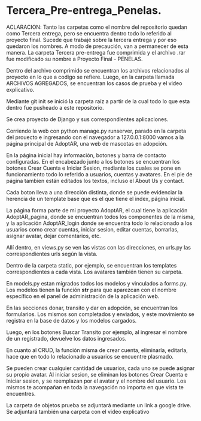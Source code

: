 # Tercera_Pre-entrega_Penelas.
ACLARACION: Tanto las carpetas como el nombre del repositorio quedan como Tercera entrega, pero se encuentra dentro todo lo referido al proyecto final. Sucede que trabajé sobre la tercera entrega y por eso quedaron los nombres. A modo de precaución, van a permanecer de esta manera. La carpeta Tercera pre-entrega fue comprimida y el archivo .rar fue modificado su nombre a Proyecto Final - PENELAS.

Dentro del archivo comprimido se encuentran los archivos relacionados al proyecto en lo que a codigo se refiere. Luego, en la carpeta llamada ARCHIVOS AGREGADOS, se encuentran los casos de prueba y el video explicativo.

Mediante git init se inició la carpeta raíz a partir de la cual todo lo que esta dentro fue pusheado a este repositorio.

Se crea proyecto de Django y sus correspondientes aplicaciones.

Corriendo la web con python manage.py runserver, parado en la carpeta del prouecto e ingresando con el navegador a 127.0.0.1:8000 vamos a la página principal de AdoptAR, una web de mascotas en adopción. 

En la página inicial hay información, botones y barra de contacto configuradas. En el encabezado junto a los botones se encuentran los botones Crear Cuenta e Iniciar Sesion, mediante los cuales se pone en funcionamiento todo lo referido a usuarios, cuentas y avatares. En el pie de página tambien están editados los textos, incluso el About Us y contact.

Cada boton lleva a una dirección distinta, donde se puede evidenciar la herencia de un template base que es el que tiene el index, página inicial.

La página forma parte de mi proyecto AdoptAR, el cual tiene la aplicación AdoptAR_pagina, donde se encuentran todos los componentes de la misma, y la aplicación AdoptAR_login donde se encuentra todo lo relacionado a los usuarios como crear cuentas, iniciar sesion, editar cuentas, borrarlas, asignar avatar, dejar comentarios, etc.

Allí dentro, en views.py se ven las vistas con las direcciones, en urls.py las correspondientes urls según la vista.

Dentro de la carpeta static, por ejemplo, se encuentran los templates correspondientes a cada vista. Los avatares también tienen su carpeta.

En models.py estan migrados todos los modelos y vinculados a forms.py. Los modelos tienen la función __str__ para que aparezcan con el nombre específico en el panel de administración de la aplicación web.

En las secciones donar, transito y dar en adopción, se encuentran los formularios. Los mismos son completados y enviados, y este movimiento se registra en la base de datos y los modelos cargados.

Luego, en los botones Buscar Transito por ejemplo, al ingresar el nombre de un registrado, devuelve los datos ingresados.

En cuanto al CRUD, la función misma de crear cuenta, eliminarla, editarla, hace que en todo lo relacionado a usuarios se encuentre plasmado.

Se pueden crear cualquier cantidad de usuarios, cada uno se puede asignar su propio avatar. Al iniciar sesion, se eliminan los botones Crear Cuenta e Iniciar sesion, y se reemplazan por el avatar y el nombre del usuario. Los mismos te acompañan en toda la navegación no importa en que vista te encuentres.

La carpeta de objetos prueba se adjuntará mediante un link a google drive. Se adjuntará también una carpeta con el video explicativo
